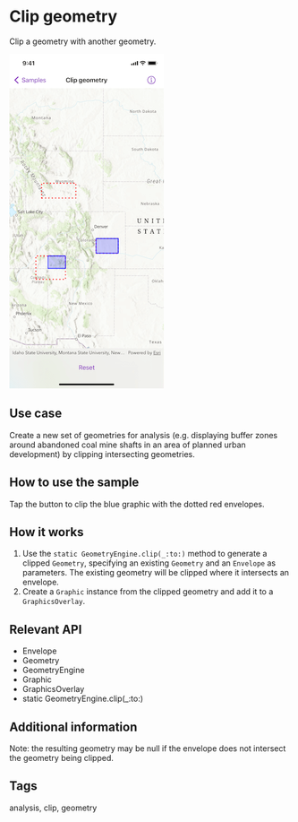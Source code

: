 # Clip geometry

Clip a geometry with another geometry.

![Screenshot of clip geometry sample](clip-geometry.png)

## Use case

Create a new set of geometries for analysis (e.g. displaying buffer zones around abandoned coal mine shafts in an area of planned urban development) by clipping intersecting geometries.

## How to use the sample

Tap the button to clip the blue graphic with the dotted red envelopes.

## How it works

1. Use the `static GeometryEngine.clip(_:to:)` method to generate a clipped `Geometry`, specifying an existing `Geometry` and an `Envelope` as parameters. The existing geometry will be clipped where it intersects an envelope.
2. Create a `Graphic` instance from the clipped geometry and add it to a `GraphicsOverlay`.

## Relevant API

* Envelope
* Geometry
* GeometryEngine
* Graphic
* GraphicsOverlay
* static GeometryEngine.clip(_:to:)

## Additional information

Note: the resulting geometry may be null if the envelope does not intersect the geometry being clipped.

## Tags

analysis, clip, geometry
